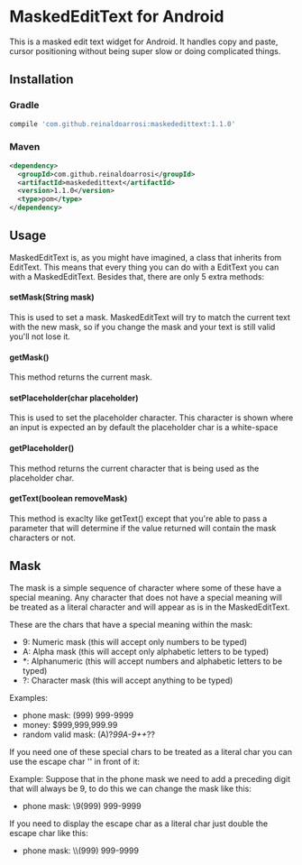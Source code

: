 # MaskedEditText for Android

This is a masked edit text widget for Android. It handles copy and paste, cursor positioning without being super slow or doing complicated things.

## Installation

### Gradle

```groovy
compile 'com.github.reinaldoarrosi:maskededittext:1.1.0'
```

### Maven

```xml
<dependency>
  <groupId>com.github.reinaldoarrosi</groupId>
  <artifactId>maskededittext</artifactId>
  <version>1.1.0</version>
  <type>pom</type>
</dependency>
```

## Usage
MaskedEditText is, as you might have imagined, a class that inherits from EditText. This means that every thing you can do with a EditText you can with a MaskedEditText. Besides that, there are only 5 extra methods:

#### setMask(String mask)
This is used to set a mask. MaskedEditText will try to match the current text with the new mask, so if you change the mask and your text is still valid you'll not lose it.

#### getMask()
This method returns the current mask.

#### setPlaceholder(char placeholder)
This is used to set the placeholder character. This character is shown where an input is expected an by default the placeholder char is a white-space

#### getPlaceholder()
This method returns the current character that is being used as the placeholder char.

#### getText(boolean removeMask)
This method is exaclty like getText() except that you're able to pass a parameter that will determine if the value returned will contain the mask characters or not.

## Mask
The mask is a simple sequence of character where some of these have a special meaning. Any character that does not have a special meaning will be treated as a literal character and will appear as is in the MaskedEditText.

These are the chars that have a special meaning within the mask:
- 9: Numeric mask (this will accept only numbers to be typed)
- A: Alpha mask (this will accept only alphabetic letters to be typed)
- *: Alphanumeric (this will accept numbers and alphabetic letters to be typed)
- ?: Character mask (this will accept anything to be typed)

Examples:
- phone mask: (999) 999-9999
- money: $999,999,999.99
- random valid mask: (A)?*99A-9++*??

If you need one of these special chars to be treated as a literal char you can use the escape char '\' in front of it:
 
Example: Suppose that in the phone mask we need to add a preceding digit that will always be 9, to do this we can change the mask like this:
- phone mask: \9(999) 999-9999

If you need to display the escape char as a literal char just double the escape char like this:
- phone mask: \\\\(999) 999-9999
